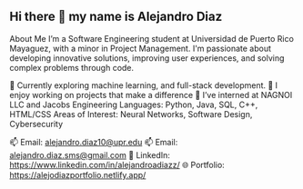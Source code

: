## Hi there 👋 my name is Alejandro Diaz
About Me
I’m a Software Engineering student at Universidad de Puerto Rico Mayaguez, with a minor in Project Management. I'm passionate about developing innovative solutions, improving user experiences, and solving complex problems through code.

🌱 Currently exploring machine learning, and full-stack development.
🚀 I enjoy working on projects that make a difference
💼 I’ve interned at NAGNOI LLC and Jacobs Engineering
Languages: Python, Java, SQL, C++, HTML/CSS
Areas of Interest: Neural Networks, Software Design, Cybersecurity

📫 Email: alejandro.diaz10@upr.edu
📫 Email: alejandro.diaz.sms@gmail.com
💼 LinkedIn: https://www.linkedin.com/in/alejandroadiazz/
🌐 Portfolio: https://alejodiazportfolio.netlify.app/
